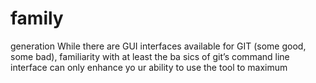 # family
generation
While there are GUI interfaces available for GIT (some good, some bad), familiarity with at least the ba
sics of git’s command line interface can only enhance yo
ur ability to use the tool to maximum 
